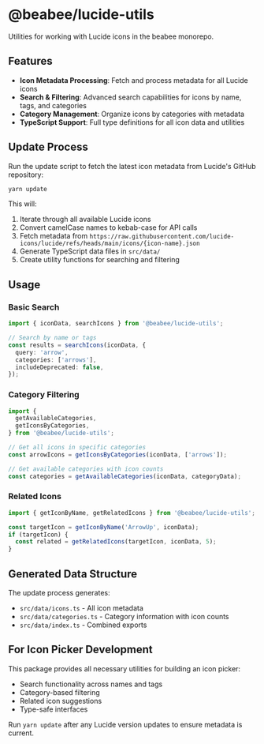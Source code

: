 # @beabee/lucide-utils

Utilities for working with Lucide icons in the beabee monorepo.

## Features

- **Icon Metadata Processing**: Fetch and process metadata for all Lucide icons
- **Search & Filtering**: Advanced search capabilities for icons by name, tags, and categories
- **Category Management**: Organize icons by categories with metadata
- **TypeScript Support**: Full type definitions for all icon data and utilities

## Update Process

Run the update script to fetch the latest icon metadata from Lucide's GitHub repository:

```bash
yarn update
```

This will:

1. Iterate through all available Lucide icons
2. Convert camelCase names to kebab-case for API calls
3. Fetch metadata from `https://raw.githubusercontent.com/lucide-icons/lucide/refs/heads/main/icons/{icon-name}.json`
4. Generate TypeScript data files in `src/data/`
5. Create utility functions for searching and filtering

## Usage

### Basic Search

```typescript
import { iconData, searchIcons } from '@beabee/lucide-utils';

// Search by name or tags
const results = searchIcons(iconData, {
  query: 'arrow',
  categories: ['arrows'],
  includeDeprecated: false,
});
```

### Category Filtering

```typescript
import {
  getAvailableCategories,
  getIconsByCategories,
} from '@beabee/lucide-utils';

// Get all icons in specific categories
const arrowIcons = getIconsByCategories(iconData, ['arrows']);

// Get available categories with icon counts
const categories = getAvailableCategories(iconData, categoryData);
```

### Related Icons

```typescript
import { getIconByName, getRelatedIcons } from '@beabee/lucide-utils';

const targetIcon = getIconByName('ArrowUp', iconData);
if (targetIcon) {
  const related = getRelatedIcons(targetIcon, iconData, 5);
}
```

## Generated Data Structure

The update process generates:

- `src/data/icons.ts` - All icon metadata
- `src/data/categories.ts` - Category information with icon counts
- `src/data/index.ts` - Combined exports

## For Icon Picker Development

This package provides all necessary utilities for building an icon picker:

- Search functionality across names and tags
- Category-based filtering
- Related icon suggestions
- Type-safe interfaces

Run `yarn update` after any Lucide version updates to ensure metadata is current.

